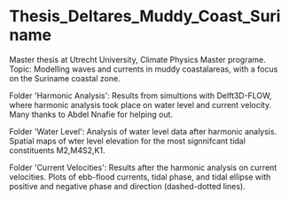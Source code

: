 # Thesis_Deltares_Muddy_Coast_Suriname
Master thesis at Utrecht University, Climate Physics Master programe. 
Topic: Modelling waves and currents in muddy coastalareas, with a focus on the Suriname coastal zone.

Folder 'Harmonic Analysis': Results from simultions with Delft3D-FLOW, 
where harmonic analysis took place on water level and current velocity. 
Many thanks to Abdel Nnafie for helping out.

Folder 'Water Level': Analysis of water level data after harmonic analysis. 
Spatial maps of wter level elevation for the most signnifcant tidal constituents M2,M4S2,K1. 

Folder 'Current Velocities': Results after the harmonic analysis on current velocities. 
Plots of ebb-flood currents, tidal phase, and tidal ellipse with positive and negative phase and direction (dashed-dotted lines). 
